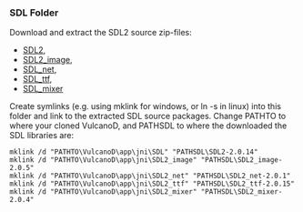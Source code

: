 ### SDL Folder

Download and extract the SDL2 source zip-files: 
- [SDL2](https://www.libsdl.org/download-2.0.php), 
- [SDL2_image](https://www.libsdl.org/projects/SDL_image/), 
- [SDL_net](https://www.libsdl.org/projects/SDL_net/), 
- [SDL_ttf](https://www.libsdl.org/projects/SDL_ttf/), 
- [SDL_mixer](https://www.libsdl.org/projects/SDL_mixer/)

Create symlinks (e.g. using mklink for windows, or ln -s in linux) into 
this folder and link to the extracted SDL source packages. 
Change PATHTO to where your cloned VulcanoD, and PATHSDL to where the 
downloaded the SDL libraries are:

```
mklink /d "PATHTO\VulcanoD\app\jni\SDL" "PATHSDL\SDL2-2.0.14"
mklink /d "PATHTO\VulcanoD\app\jni\SDL2_image" "PATHSDL\SDL2_image-2.0.5"
mklink /d "PATHTO\VulcanoD\app\jni\SDL2_net" "PATHSDL\SDL2_net-2.0.1"
mklink /d "PATHTO\VulcanoD\app\jni\SDL2_ttf" "PATHSDL\SDL2_ttf-2.0.15"
mklink /d "PATHTO\VulcanoD\app\jni\SDL2_mixer" "PATHSDL\SDL2_mixer-2.0.4"
```
